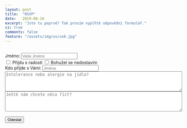 ```yaml
---
layout: post
title:  "RSVP"
date:   2019-08-16
excerpt: "Jste tu poprvé? Tak prosím vyplňtě odpovědní formulář."
cz: true
comments: false
feature: "/assets/img/us/us6.jpg"
---
```

<br/>
<form action="http://getsimpleform.com/messages?form_api_token=e184e367746131b0bf2461bad87f8cd4" method="post">
<label for='name'>Jméno:       </label><input type='text' id='name' name='name' placeholder='Vaše Jméno'/><br/>
<div class="checkbox"><label><input type="checkbox" name='contact' value='Yes'>  Přijdu s radostí
<input type="checkbox" name='contact' value='No'>  Bohužel se nedostavím <br/></label></div>
<label for='jmena'>Kdo přijde s Vámi:     </label><input type='textarea' name='jmena' placeholder='Jména' rows='1' cols='70' /><label for='jmena'></label><br/>
<textarea id='message' name='message' placeholder='Intolerance nebo alergie na jídlo?' rows='4' cols='70'></textarea><br/>
<textarea id='message' name='message' placeholder='Ještě nám chcete něco říct?' rows='4' cols='70'></textarea><br/><br/>
<input type='submit' value='Odeslat'/>
<input type="hidden" name="redirect_to" value="https://helena-benoit.github.io/"/>	
</form>
